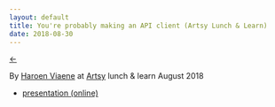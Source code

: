 ```yaml
---
layout: default
title: You're probably making an API client (Artsy Lunch & Learn)
date: 2018-08-30
---
```


[←](../..)

By [Haroen Viaene](https://haroen.me) at [Artsy](https://artsy.github.io) lunch & learn August 2018

- [presentation (online)](https://www.icloud.com/keynote/0znc2GY4oXLm2yffFMFhZGTxw#API_clients_Artsy)
